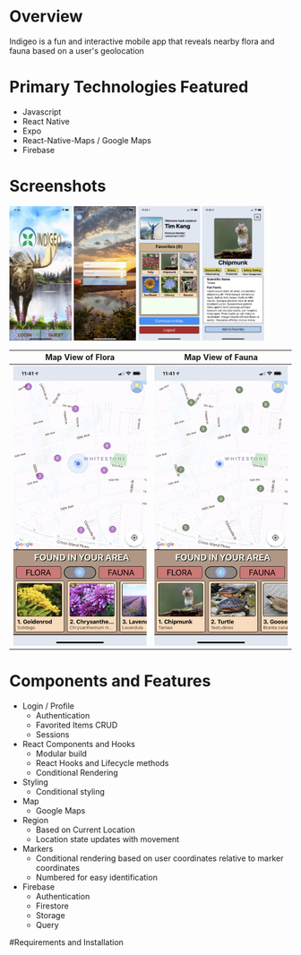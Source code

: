 # Overview

Indigeo is a fun and interactive mobile app that reveals nearby flora and fauna based on a user's geolocation

# Primary Technologies Featured

- Javascript
- React Native
- Expo
- React-Native-Maps / Google Maps
- Firebase

# Screenshots

<p float="left">
  <img src="./app/assets/screenshots/Indigeo-Home.png" width="22%" height="30%">
  <img src="./app/assets/screenshots/Indigeo-Login.PNG" width="22%" height="30%">
  <img src="./app/assets/screenshots/Indigeo-Profile.PNG" width="22%" height="30%">
  <img src="./app/assets/screenshots/Indigeo-Detail.PNG" width="22%" height="30%">
</p>


Map View of Flora                                                                        |  Map View of Fauna
:----------------------------------------------------------------------------------:|:----------------------------------------------------------------------------------:
<img src="./app/assets/screenshots/Indigeo-FloraMap.PNG" width="250" height="500">  |  <img src="./app/assets/screenshots/Indigeo-FaunaMap.PNG" width="250" height="500">



# Components and Features

- Login / Profile
  - Authentication
  - Favorited Items CRUD
  - Sessions
- React Components and Hooks
  - Modular build
  - React Hooks and Lifecycle methods
  - Conditional Rendering
- Styling
  - Conditional styling
- Map
  - Google Maps
- Region
  - Based on Current Location
  - Location state updates with movement
- Markers
  - Conditional rendering based on user coordinates relative to marker coordinates
  - Numbered for easy identification
- Firebase
  - Authentication
  - Firestore
  - Storage
  - Query

#Requirements and Installation
